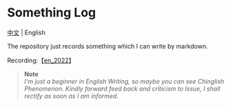 # Something Log

[中文](README.md) | English  

The repository just records something which I can write by markdown.

Recording:【[en_2022](2022/en_README.md)】


> **Note**  
>_I'm just a beginner in English Writing, so maybe you can see Chinglish Phenomenon. Kindly forward feed back and criticism to Issue, I shall rectify as soon as I am informed._

